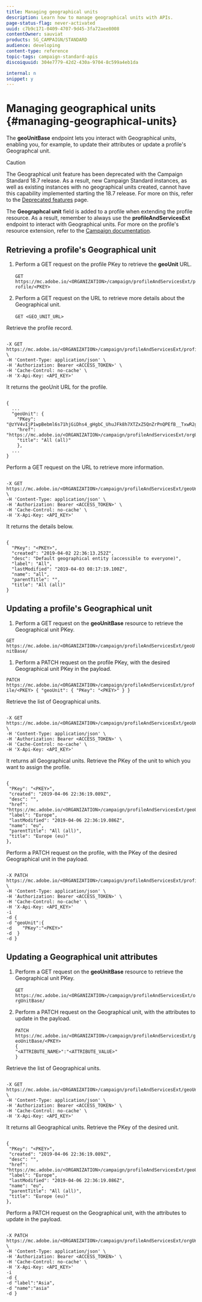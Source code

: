 ```yaml
---
title: Managing geographical units
description: Learn how to manage geographical units with APIs.
page-status-flag: never-activated
uuid: c7b9c171-0409-4707-9d45-3fa72aee8008
contentOwner: sauviat
products: SG_CAMPAIGN/STANDARD
audience: developing
content-type: reference
topic-tags: campaign-standard-apis
discoiquuid: 304e7779-42d2-430a-9704-8c599a4eb1da

internal: n
snippet: y
---
```


# Managing geographical units {#managing-geographical-units}

The **geoUnitBase** endpoint lets you interact with Geographical units, enabling you, for example, to update their attributes or update a profile's Geographcal unit.

>[!CAUTION]
>
The Geographical unit feature has been deprecated with the Campaign Standard 18.7 release.
As a result, new Campaign Standard instances, as well as existing instances with no geographical units created, cannot have this capability implemented starting the 18.7 release.
For more on this, refer to the <a href="https://helpx.adobe.com/campaign/kb/acs-deprecated-and-removed-features.html">Deprecated features</a> page.

The **Geographcal unit** field is added to a profile when extending the profile resource. As a result, remember to always use the **profileAndServicesExt** endpoint to interact with Geographical units. For more on the profile's resource extension, refer to the [Campaign documentation](https://helpx.adobe.com/campaign/standard/administration/using/organizational-units.html#partitioning-profiles).

## Retrieving a profile's Geographical unit

1. Perform a GET request on the profile PKey to retrieve the **geoUnit** URL.<br/><br/>
`GET https://mc.adobe.io/<ORGANIZATION>/campaign/profileAndServicesExt/profile/<PKEY>`

1. Perform a GET request on the URL to retrieve more details about the Geographical unit.<br/><br/>
`GET <GEO_UNIT_URL>`

Retrieve the profile record.

```

-X GET https://mc.adobe.io/<ORGANIZATION>/campaign/profileAndServicesExt/profile/<PKEY> \
-H 'Content-Type: application/json' \
-H 'Authorization: Bearer <ACCESS_TOKEN>' \
-H 'Cache-Control: no-cache' \
-H 'X-Api-Key: <API_KEY>'

```

It returns the geoUnit URL for the profile.

```

{
  ...
  "geoUnit": {
    "PKey": "@zYV4vIjP1wpBebml6s71hjGiDhs4_gHgbC_UhuJFk8h7XTZxZ5QnZrPnQPEfB__TxwR2ge6sz61D8RR4zvD75CLDZtc<PKEY>",
    "href": "https://mc.adobe.io/<ORGANIZATION>/campaign/profileAndServicesExt/orgUnitBase/<PKEY>",
    "title": "All (all)"
    },
  ...
}

```

Perform a GET request on the URL to retrieve more information.

```

-X GET https://mc.adobe.io/<ORGANIZATION>/campaign/profileAndServicesExt/geoUnitBase/<PKEY> \
-H 'Content-Type: application/json' \
-H 'Authorization: Bearer <ACCESS_TOKEN>' \
-H 'Cache-Control: no-cache' \
-H 'X-Api-Key: <API_KEY>'

```

It returns the details below.

```

{
  "PKey": "<PKEY>",
  "created": "2019-04-02 22:36:13.252Z",
  "desc": "Default geographical entity (accessible to everyone)",
  "label": "All",
  "lastModified": "2019-04-03 08:17:19.100Z",
  "name": "all",
  "parentTitle": "",
  "title": "All (all)"
}

```

## Updating a profile's Geographical unit

1. Perform a GET request on the **geoUnitBase** resource to retrieve the Geographical unit PKey.

`GET https://mc.adobe.io/<ORGANIZATION>/campaign/profileAndServicesExt/geoUnitBase/`

1. Perform a PATCH request on the profile PKey, with the desired Geographical unit PKey in the payload.

`PATCH https://mc.adobe.io/<ORGANIZATION>/campaign/profileAndServicesExt/profile/<PKEY>
{
  "geoUnit": {
  "PKey": "<PKEY>"
  }
}`

Retrieve the list of Geographical units.

```

-X GET https://mc.adobe.io/<ORGANIZATION>/campaign/profileAndServicesExt/geoUnitBase/ \
-H 'Content-Type: application/json' \
-H 'Authorization: Bearer <ACCESS_TOKEN>' \
-H 'Cache-Control: no-cache' \
-H 'X-Api-Key: <API_KEY>'

```

It returns all Geographical units. Retrieve the PKey of the unit to which you want to assign the profile.

```

{
 "PKey": "<PKEY>",
 "created": "2019-04-06 22:36:19.089Z",
 "desc": "",
 "href": "https://mc.adobe.io/<ORGANIZATION>/campaign/profileAndServicesExt/geoUnitBase/<PKEY>",
 "label": "Europe",
 "lastModified": "2019-04-06 22:36:19.086Z",
 "name": "eu",
 "parentTitle": "All (all)",
 "title": "Europe (eu)"
},

```

Perform a PATCH request on the profile, with the PKey of the desired Geographical unit in the payload.

```

-X PATCH https://mc.adobe.io/<ORGANIZATION>/campaign/profileAndServicesExt/profile/<PKEY> \
-H 'Content-Type: application/json' \
-H 'Authorization: Bearer <ACCESS_TOKEN>' \
-H 'Cache-Control: no-cache' \
-H 'X-Api-Key: <API_KEY>'
-i
-d {
-d "geoUnit":{
-d    "PKey":"<PKEY>"
-d  }
-d }

```

<!-- + réponse -->

## Updating a Geographical unit attributes

1. Perform a GET request on the **geoUnitBase** resource to retrieve the Geographical unit PKey.<br/><br/>
`GET https://mc.adobe.io/<ORGANIZATION>/campaign/profileAndServicesExt/orgUnitBase/`

1. Perform a PATCH request on the Geographical unit, with the attributes to update in the payload.<br/><br/>
`PATCH https://mc.adobe.io/<ORGANIZATION>/campaign/profileAndServicesExt/geoUnitBase/<PKEY>`<br/>
`{`<br/>
`"<ATTRIBUTE_NAME>":"<ATTRIBUTE_VALUE>"`<br/>
`}`

Retrieve the list of Geographical units.

```

-X GET https://mc.adobe.io/<ORGANIZATION>/campaign/profileAndServicesExt/geoUnitBase/ \
-H 'Content-Type: application/json' \
-H 'Authorization: Bearer <ACCESS_TOKEN>' \
-H 'Cache-Control: no-cache' \
-H 'X-Api-Key: <API_KEY>'

```

It returns all Geographical units. Retrieve the PKey of the desired unit.

```

{
 "PKey": "<PKEY>",
 "created": "2019-04-06 22:36:19.089Z",
 "desc": "",
 "href": "https://mc.adobe.io/<ORGANIZATION>/campaign/profileAndServicesExt/geoUnitBase/<PKEY>",
 "label": "Europe",
 "lastModified": "2019-04-06 22:36:19.086Z",
 "name": "eu",
 "parentTitle": "All (all)",
 "title": "Europe (eu)"
},

```

Perform a PATCH request on the Geographical unit, with the attributes to update in the payload.

```

-X PATCH https://mc.adobe.io/<ORGANIZATION>/campaign/profileAndServicesExt/orgUnitBase/<PKEY> \
-H 'Content-Type: application/json' \
-H 'Authorization: Bearer <ACCESS_TOKEN>' \
-H 'Cache-Control: no-cache' \
-H 'X-Api-Key: <API_KEY>'
-i
-d {
-d "label":"Asia",
-d "name":"asia"
-d }

```

<!-- + réponse -->
